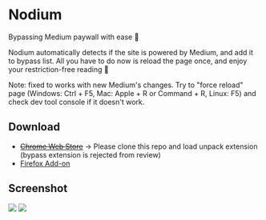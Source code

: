 # Nodium
Bypassing Medium paywall with ease 🎉

Nodium automatically detects if the site is powered by Medium, and add it to bypass list. All you have to do now is reload the page once, and enjoy your restriction-free reading 🤩

Note: fixed to works with new Medium's changes. Try to "force reload" page (Windows: Ctrl + F5, Mac: Apple + R or Command + R, Linux: F5) and check dev tool console if it doesn't work.

## Download

- ~~[Chrome Web Store](https://chrome.google.com/webstore/detail/nodium/egbbkobkjhplmjkhiigidfppcjljickb)~~ -> Please clone this repo and load unpack extension (bypass extension is rejected from review)
- [Firefox Add-on](https://addons.mozilla.org/en-US/firefox/addon/nodium/)

## Screenshot

![](https://i.imgur.com/UxpPQgV.png)
![](https://i.imgur.com/3pr88Ue.png)
